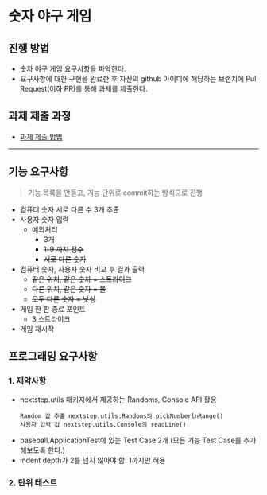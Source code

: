 # 숫자 야구 게임
## 진행 방법
* 숫자 야구 게임 요구사항을 파악한다.
* 요구사항에 대한 구현을 완료한 후 자신의 github 아이디에 해당하는 브랜치에 Pull Request(이하 PR)를 통해 과제를 제출한다.

## 과제 제출 과정
* [과제 제출 방법](https://github.com/next-step/nextstep-docs/tree/master/precourse)
---
## 기능 요구사항
> 기능 목록을 만들고, 기능 단위로 commit하는 방식으로 진행
* 컴퓨터 숫자 서로 다른 수 3개 추출
* 사용자 숫자 입력
  * 예외처리
    * ~~3개~~
    * ~~1-9 까지 정수~~
    * ~~서로 다른 숫자~~
* 컴퓨터 숫자, 사용자 숫자 비교 후 결과 출력
  * ~~같은 위치, 같은 숫자 = 스트라이크~~
  * ~~다른 위치, 같은 숫자 = 볼~~
  * ~~모두 다른 숫자 = 낫싱~~
* 게임 한 판 종료 포인트
  * 3 스트라이크
* 게임 재시작
## 프로그래밍 요구사항
### 1. 제약사항
* nextstep.utils 패키지에서 제공하는 Randoms, Console API 활용
    ````
    Random 값 추출 nextstep.utils.Randoms의 pickNumberlnRange()
    사용자 입력 값 nextstep.utils.Console의 readLine()
    ````
* baseball.ApplicationTest에 있는 Test Case 2개 
  (모든 기능 Test Case를 추가해보도록 한다.)
* indent depth가 2를 넘지 않아야 함. 1까지만 허용
### 2. 단위 테스트